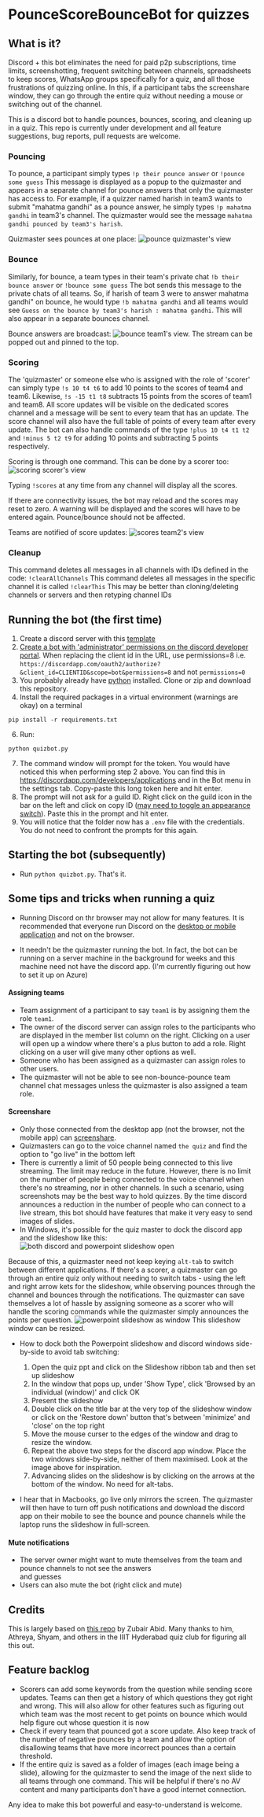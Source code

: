 # PounceScoreBounceBot for quizzes

## What is it?

Discord + this bot eliminates the need for paid p2p subscriptions, time limits, screenshotting, frequent switching between channels, spreadsheets to keep scores, WhatsApp groups specifically for a quiz, and all those frustrations of quizzing online. In this, if a participant tabs the screenshare window, they can go through the entire quiz without needing a mouse or switching out of the channel. 

This is a discord bot to handle pounces, bounces, scoring, and cleaning up in a quiz. This repo is currently under development and all feature suggestions, bug reports, pull requests are welcome.

### Pouncing

To pounce, a participant simply types
`!p their pounce answer` or `!pounce some guess`
This message is displayed as a popup to the quizmaster and appears in a separate channel for pounce answers that only the
quizmaster has access to. For example, if a quizzer named harish in team3 wants to submit "mahatma gandhi" as a pounce answer,
he simply types `!p mahatma gandhi` in team3's channel. The quizmaster would see the message `mahatma gandhi pounced by team3's harish`.


Quizmaster sees pounces at one place: 
![pounce](https://i.imgur.com/YBUh06N.png "quizmaster view of pounces channel")
quizmaster's view


### Bounce

Similarly, for bounce, a team types in their team's private chat 
`!b their bounce answer` or `!bounce some guess`
The bot sends this message to the private chats of all teams. So, if harish of team 3 were to answer mahatma gandhi" on bounce,
he would type `!b mahatma gandhi` and all teams would see `Guess on the bounce by team3's harish : mahatma gandhi`. This will also appear in a separate bounces channel. 


Bounce answers are broadcast: 
![bounce](https://i.imgur.com/3ShWRlm.png "team1 submit an answer on bounce")
team1's view. The stream can be popped out and pinned to the top.


### Scoring

The 'quizmaster' or someone else who is assigned with the role of 'scorer' can simply type `!s 10 t4 t6` to add 10 points to the scores 
of team4 and team6. Likewise, `!s -15 t1 t8` subtracts 15 points from the scores of team1 and team8. All score updates will be visible on the dedicated scores channel and a message will be sent to every team that has an update. The score channel will also have the full table of points of every team after every update.
The bot can also handle commands of the type `!plus 10 t4 t1 t2` and `!minus 5 t2 t9` for adding 10 points and subtracting 5 points respectively. 




Scoring is through one command. This can be done by a scorer too: 
![scoring](https://i.imgur.com/H5qfg2k.png "scores are given")
scorer's view


Typing `!scores` at any time from any channel will display all the scores. 

If there are connectivity issues, the bot may reload and the scores may reset to zero. A warning will be displayed and the scores will have to be entered again. Pounce/bounce should not be affected. 


Teams are notified of score updates: 
![scores](https://i.imgur.com/mp9L1i5.png "points table at any time during the quiz")
team2's view



### Cleanup

This command deletes all messages in all channels with IDs defined in the code:
`!clearAllChannels` 
This command deletes all messages in the specific channel it is called
`!clearThis`
This may be better than cloning/deleting channels or servers and then retyping channel IDs 


## Running the bot (the first time)
1. Create a discord server with this [template](https://discord.new/ZSrQHC4tTF6T) 
1. [Create a bot with 'administrator' permissions on the discord developer portal](https://github.com/reactiflux/discord-irc/wiki/Creating-a-discord-bot-&-getting-a-token). When replacing the client id in the URL, use permissions=8 i.e. `https://discordapp.com/oauth2/authorize?&client_id=CLIENTID&scope=bot&permissions=8` and not `permissions=0` 
1. You probably already have [python](https://www.python.org/downloads/) installed. Clone or zip and download this repository. 
1. Install the required packages in a virtual environment (warnings are okay) on a terminal
```
pip install -r requirements.txt
```
6. Run:
```
python quizbot.py
```
7. The command window will prompt for the token. You would have noticed this when performing step 2 above. You can find this in https://discordapp.com/developers/applications and in the Bot menu in the settings tab. Copy-paste this long token here and hit enter.
8. The prompt will not ask for a guild ID. Right click on the guild icon in the bar on the left and click on copy ID ([may need to toggle an appearance switch](https://discordia.me/en/developer-mode)). Paste this in the prompt and hit enter.
9. You will notice that the folder now has a `.env` file with the credentials. You do not need to confront the prompts for this again.


## Starting the bot (subsequently)
- Run `python quizbot.py`. That's it.

## Some tips and tricks when running a quiz
 - Running Discord on thr browser may not allow for many features. It is recommended that everyone run Discord on the [desktop or mobile application](https://discordapp.com/download) and not on the browser. 
 
 - It needn't be the quizmaster running the bot. In fact, the bot can be running on a server machine in the background for weeks and this machine need not have the discord app. (I'm currently figuring out how to set it up on Azure) 
 
#### Assigning teams
- Team assignment of a participant to say `team1` is by assigning them the role `team1`. 
- The owner of the discord server can assign roles to the participants who are displayed in the member list column on the right. Clicking on a user will open up a window where there's a plus button to add a role. Right clicking on a user will give many other options as well. 
- Someone who has been assigned as a quizmaster can assign roles to other users.
- The quizmaster will not be able to see non-bounce-pounce team channel chat messages unless the quizmaster is also assigned a team role. 

#### Screenshare
- Only those connected from the desktop app (not the browser, not the mobile app) can [screenshare](https://support.discordapp.com/hc/en-us/articles/360040816151-Share-your-screen-with-Go-Live-Screen-Share).
- Quizmasters can go to the voice channel named `the quiz` and find the option to "go live" in the bottom left
- There is currently a limit of 50 people being connected to this live streaming. The limit may reduce in the future. However, there is no limit on the number of people being connected to the voice channel when there's no streaming, nor in other channels. In such a scenario, using screenshots may be the best way to hold quizzes. By the time discord announces a reduction in the number of people who can connect to a live stream, this bot should have features that make it very easy to send images of slides.
- In Windows, it's possible for the quiz master to dock the discord app and the slideshow like this:
![both discord and powerpoint slideshow open](https://i.imgur.com/oYjP2Fm.png "the quizmaster can have both discord and powerpoint slideshow open side-by-side")

Because of this, a quizmaster need not keep keying `alt-tab` to switch between different applications. If there's a scorer, a quizmaster can go through an entire quiz only without needing to switch tabs - using the left and right arrow kets for the slideshow, while observing pounces through the channel and bounces through the notifications. The quizmaster can save themselves a lot of hassle by assigning someone as a scorer who will handle the scoring commands while the quizmaster simply announces the points per question.
![powerpoint slideshow as window](https://i.imgur.com/TbfLXNo.png "how to get powerpoint to open in a window that can be rescaled")
This slideshow window can be resized.

- How to dock both the Powerpoint slideshow and discord windows side-by-side to avoid tab switching:
   1. Open the quiz ppt and click on the Slideshow ribbon tab and then set up slideshow
   1. In the window that pops up, under 'Show Type', click 'Browsed by an individual (window)' and click OK
   1. Present the slideshow
   1. Double click on the title bar at the very top of the slideshow window or click on the 'Restore down' button that's between 'minimize' and 'close' on the top right
   1. Move the mouse curser to the edges of the window and drag to resize the window.  
   1. Repeat the above two steps for the discord app window. Place the two windows side-by-side, neither of them maximised. Look at the image above for inspiration.
   1. Advancing slides on the slideshow is by clicking on the arrows at the bottom of the window. No need for alt-tabs.

- I hear that in Macbooks, go live only mirrors the screen. The quizmaster will then have to turn off push notifications and download the discord app on their mobile to see the bounce and pounce channels while the laptop runs the slideshow in full-screen.

#### Mute notifications
 - The server owner might want to mute themselves from the team and pounce channels to not see the answers  
 and guesses 
 - Users can also mute the bot (right click and mute) 
 

## Credits
This is largely based on [this repo](https://github.com/zubairabid/QuizPounceBot) by Zubair Abid. Many thanks to him, Athreya, Shyam, and others in the IIIT Hyderabad quiz club for figuring all this out. 


## Feature backlog
- Scorers can add some keywords from the question while sending score updates. Teams can then get a history of which questions they got right and wrong. This will also allow for other features such as figuring out which team was the most recent to get points on bounce which would help figure out whose question it is now
- Check if every team that pounced got a score update. Also keep track of the number of negative pounces by a team and allow the option of disallowing teams that have more incorrect pounces than a certain threshold.
- If the entire quiz is saved as a folder of images (each image being a slide), allowing for the quizmaster to send the image of the next slide to all teams through one command. This will be helpful if there's no AV content and many participants don't have a good internet connection.


Any idea to make this bot powerful and easy-to-understand is welcome.
